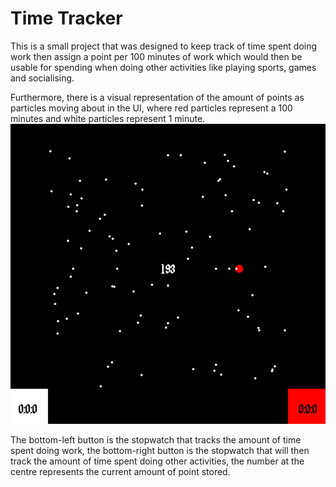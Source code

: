 # Time Tracker

This is a small project that was designed to keep track of time spent doing work then assign a point per 
100 minutes of work which would then be usable for spending when doing other activities like playing sports, games and socialising.

Furthermore, there is a visual representation of the amount of points as particles moving about in the UI,
where red particles represent a 100 minutes and white particles represent 1 minute.
![](https://github.com/Arcane34/Time-Tracker-program/blob/main/preview.gif)

The bottom-left button is the stopwatch that tracks the amount of time spent doing work,
the bottom-right button is the stopwatch that will then track the amount of time spent doing other activities,
the number at the centre represents the current amount of point stored.
